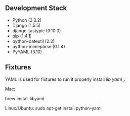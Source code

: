 ## Development Stack

* Python (3.3.2)
* Django (1.5.5)
* django-tastypie (0.10.0)
* pip (1.4.1)
* python-dateutil (2.2)
* python-mimeparse (0.1.4)
* PyYAML (3.10)

## Fixtures

YAML is used for fixtures to run it properly install _lib yaml__:

Mac:

brew install libyaml

Linux/Ubuntu:
sudo apt-get install python-yaml
